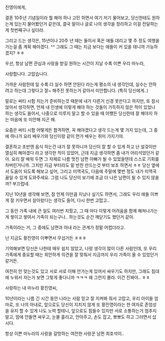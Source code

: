 
진영이에게,

결혼 10주년 기념일이라 뭘 해야 하나 고민 하면서 여기 저기 물어보고, 당신한테도 원하는게 있는지 물어봤던거 같은데, 결국
말이나 글로 나의 생각을 정리하고 이걸 전달하는게 첫번째구나 싶더라.

그리고 드는 생각은, 15년이나 20주 년 때는 둘이서 혹은 애들 데리고 몇 주 정도 여행을 가는걸 좀 계획 해야겠다. ^^ 그래도 그 때는 지금 보다는 애들이 커 있을 테니까 가능하겠지? ㅎㅎ

우선, 항상 남편 관심과 사랑을 받길 원하는 시간이 지날 수록 이쁜 우리 마누라,

사랑합니다. 고맙습니다.

가까운 사람한테 일 수록 더 실수 하면 안된다 라는게 평소의 내 생각인데, 실수는 안하려고 하는데 그렇다고 잘~ 해주진 못하는거 같아서 미안합니다. (특히 당신에게..)  

말로는 써티 시험 치는거 준비하는것 때문에 내가 다른거 신경 못쓴다고 하지만, 또 잠시 앉아서 생각하면, 언제 내 인생에 이렇게 해야 하는 것들이 
가득하지 않은 적이 있었나 하는 생각도 들어서, 나중으로 미루지 말고 할 수 있을 때 어쨌든 당신한테 잘 해야지 하는 마음에 또 미안해 지곤 해.

요즘은 써티 시험 어떻게든 합격하면, 꼭 해야겠다고 생각 드는게 몇 가지 있는데, 그 중에 하나가 요리 배우기와 당신이랑 같이 먼가 배우는 취미 가지기야.

결혼하고 초반엔 음식 하는건 내가 잘 못하니까 당신이 잘 할 수 있게 하고 난 설겆이만 열심히 해야겠다 라고 생각한 적이 있었어, 근데 지금 생각하면
좀 내가 어리석었던거 같아. 요리 잘 배워 두면 그 자체로 나름 멋진 남편 아빠가 될 수 있었을텐데 스스로 기회를 차버린거니까. 그치만 지금 부터라도
밑 반찬 만드는것 부터 보조 하면서 ㅎㅎ 당신 옆에서 도움이 되도록 해보고 싶어, 그리고 미역국도, 다음에 주말에 몇번 정도 내가 미역국 끓일 수 있게 도와주세요. 
그럼 나도 당신이 보기에 조금 더 나은 남편이 될 수 있지 않을까? 부끄럽네.

지난 10년을 생각해 보면, 참 언제 이만큼 지났나 싶기도 하면서, 그래도 우리 애들 이쁘게 잘 키우면서 살아왔다는 생각도 들어, 다시 한번 고맙고.. 

그 동안 가족 내에 큰 일도 여러번 치뤘고, 그 때 마다 이렇게 어려움을 함께 해쳐나가는게 쌓이고 쌓여서 가족이 되는구나.. 하는것도 순간 깨닫기도 했던거 같아. 

가족이라는 거, 그 중에도 남편과 아내 라는 관계가 정말 어렵더라고.

난 지금도 황진영이 이뿌면서 무섭거든 ㅎㅎㅎ 

기억해보면 당신은 나한테 매우 쉽지 않았고, 나랑 생각이 많이 다른 사람인데, 또 우리 가족에게 중요할 때는 희안하게 의견을 잘 맞춰서 지금까지 우리 가족이 올 수 있었던거 같거든.

여전히 안 맞는것도 있고 서로 서로 이해 안가는게 있어서 싸우기도 하지만, 그래도 침대에 누워서 자는거 보면 그렇게 좋다니까 ㅋㅋㅋ 왜 그런지 몰라. 이건 진짜야.. ㅎㅎ 

사랑하는 내 마누라 황진영씨,

10년이라는 나름 긴 시간 동안 나라는 사람 믿고 잘 지켜봐 줘서 고맙고, 우리 아이들 엄마로, 또 나의 아내로, 앞으로도 당신이 지치지 않게 또 황진영이라는 한 여자로 존엄성을 유지 할 수 있게
나도 노력 할테니, 앞으로도 힘들수 있지만 서로 소통하는거 멈추지 말고, 맘에 안들면 싸우고, 눈물 흘리고, 안아주고, 손도 잡고, 뽀뽀도 하고 그러면서 삽시다.

항상 이쁜 마누라의 사랑을 갈망하는 여전한 사랑꾼 남편 최호석이..

